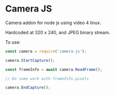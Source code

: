 # Camera JS

Camera addon for node js using video 4 linux.

Hardcoded at 320 x 240, and JPEG binary stream.

To use:

```js
const camera = require('camera-js');

camera.StartCapture();

const frameInfo = await camera.ReadFrame();

// Do some work with frameInfo.pixels

camera.EndCapture();
```
